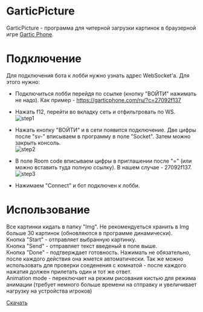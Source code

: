 # GarticPicture
GarticPicture - программа для читерной загрузки картинок в браузерной игре [Gartic Phone](https://garticphone.com).
# Подключение
Для подключения бота к лобби нужно узнать адрес WebSocket'а. Для этого нужно:
* Подключиться лобби перейдя по ссылке (кнопку "ВОЙТИ" нажимать не надо). Как пример - https://garticphone.com/ru/?c=27092f137
* Нажать f12, перейти во вкладку сеть и отфильтровать по WS.  
 ![step1](https://user-images.githubusercontent.com/88092386/127359675-6d04c93e-a45b-46eb-a921-b8db60c93a41.jpg)  

* Нажать кнопку "ВОЙТИ" и в сети появится подключение. Две цифры после "sv-" вписываем в программу в поле "Socket". Затем можно закрыть консоль.  
 ![step2](https://user-images.githubusercontent.com/88092386/127360025-a8dd4bf4-4069-4467-b454-f3b700c6e4d8.jpg)  
 
* В поле Room code вписываем цифры в приглашении после "=" (или можно вставить туда полную ссылку). В нашем случае - 27092f137.  
 ![step3](https://user-images.githubusercontent.com/88092386/127362093-b74f528c-fbe2-4a29-9e89-eab04cb13e30.jpg)  
 
* Нажимаем "Connect" и бот подключен к лобби.
# Использование
Все картинки кидать в папку "Img". Не рекомендуеться хранить в Img больше 30 картинок (обновляются в программе динамически).  
Кнопка "Start" - отправляет выбранную картинку.  
Кнопка "Send" - отправляет текст введеный в поле выше.  
Кнопка "Done" - подтверждает готовность. Нажимать не обязательно, после каждого действия она жмется автоматически. Так же можно использовать для проверки соеденения с комнатой - после каждого нажатия должен прилетать один и тот же ответ.  
Animation mode - переключает на режим рисования кистью для режима анимации (требует немного больше времени на отправку и увеличивает нагрузку на устройства игроков)  

[Скачать](https://github.com/Megum13/GarticPicture/releases/download/v1.3/GarticPicture.rar)

